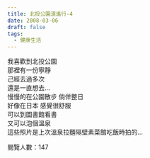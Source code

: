 ```yaml
---
title: 北投公園道遙行-4
date: 2008-03-06
draft: false
tags:
  - 健康生活
---
```

我喜歡到北投公園  
那裡有一份寧靜  
己經去過多次  
還是一直想去…  
慢慢的在公園散步 倘佯整日  
好像在日本 感覺很舒服  
可以到圖書館看書  
又可以泡個溫泉  
這些照片是上次溫泉拉麵隔壁素菜館吃飯時拍的…  


閱覽人數：147